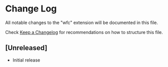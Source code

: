 # Change Log

All notable changes to the "wfc" extension will be documented in this file.

Check [Keep a Changelog](http://keepachangelog.com/) for recommendations on how to structure this file.

## [Unreleased]

- Initial release